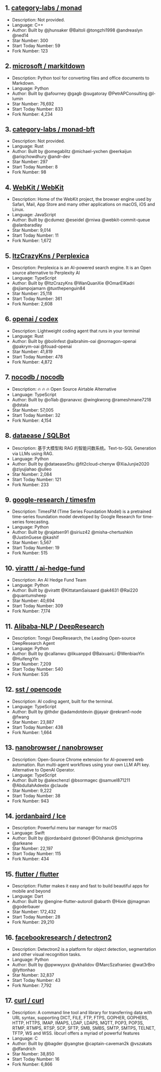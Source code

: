 ## 1. [category-labs / monad](https://github.com/category-labs/monad)
- Description: Not provided. 
- Language: C++
- Author: Built by @jhunsaker @Baltoli @tongzhi1998 @andreaslyn @ned14
- Star Number: 300
- Start Today Number: 59
- Fork Number: 123

## 2. [microsoft / markitdown](https://github.com/microsoft/markitdown)
- Description: Python tool for converting files and office documents to Markdown.
- Language: Python
- Author: Built by @afourney @gagb @sugatoray @PetrAPConsulting @l-lumin
- Star Number: 76,692
- Start Today Number: 833
- Fork Number: 4,234

## 3. [category-labs / monad-bft](https://github.com/category-labs/monad-bft)
- Description: Not provided. 
- Language: Rust
- Author: Built by @omegablitz @michael-yxchen @eerkaijun @ariqchowdhury @andr-dev
- Star Number: 297
- Start Today Number: 8
- Fork Number: 98

## 4. [WebKit / WebKit](https://github.com/WebKit/WebKit)
- Description: Home of the WebKit project, the browser engine used by Safari, Mail, App Store and many other applications on macOS, iOS and Linux.
- Language: JavaScript
- Author: Built by @cdumez @eseidel @rniwa @webkit-commit-queue @alanbaradlay
- Star Number: 9,014
- Start Today Number: 11
- Fork Number: 1,672

## 5. [ItzCrazyKns / Perplexica](https://github.com/ItzCrazyKns/Perplexica)
- Description: Perplexica is an AI-powered search engine. It is an Open source alternative to Perplexity AI
- Language: TypeScript
- Author: Built by @ItzCrazyKns @WanQuanXie @OmarElKadri @sjiampojamarn @tuxthepenguin84
- Star Number: 25,118
- Start Today Number: 361
- Fork Number: 2,608

## 6. [openai / codex](https://github.com/openai/codex)
- Description: Lightweight coding agent that runs in your terminal
- Language: Rust
- Author: Built by @bolinfest @aibrahim-oai @nornagon-openai @pakrym-oai @fouad-openai
- Star Number: 41,819
- Start Today Number: 478
- Fork Number: 4,872

## 7. [nocodb / nocodb](https://github.com/nocodb/nocodb)
- Description: 🔥 🔥 🔥 Open Source Airtable Alternative
- Language: TypeScript
- Author: Built by @o1lab @pranavxc @wingkwong @rameshmane7218 @dstala
- Star Number: 57,005
- Start Today Number: 32
- Fork Number: 4,154

## 8. [dataease / SQLBot](https://github.com/dataease/SQLBot)
- Description: 基于大模型和 RAG 的智能问数系统。Text-to-SQL Generation via LLMs using RAG.
- Language: Python
- Author: Built by @dataeaseShu @fit2cloud-chenyw @XiaJunjie2020 @ziyujiahao @ulleo
- Star Number: 2,084
- Start Today Number: 121
- Fork Number: 233

## 9. [google-research / timesfm](https://github.com/google-research/timesfm)
- Description: TimesFM (Time Series Foundation Model) is a pretrained time-series foundation model developed by Google Research for time-series forecasting.
- Language: Python
- Author: Built by @rajatsen91 @siriuz42 @misha-chertushkin @JustinGuese @kashif
- Star Number: 5,567
- Start Today Number: 19
- Fork Number: 515

## 10. [virattt / ai-hedge-fund](https://github.com/virattt/ai-hedge-fund)
- Description: An AI Hedge Fund Team
- Language: Python
- Author: Built by @virattt @KittatamSaisaard @ak4631 @Rai220 @quantumsheep
- Star Number: 40,694
- Start Today Number: 309
- Fork Number: 7,174

## 11. [Alibaba-NLP / DeepResearch](https://github.com/Alibaba-NLP/DeepResearch)
- Description: Tongyi DeepResearch, the Leading Open-source DeepResearch Agent
- Language: Python
- Author: Built by @callanwu @likuanppd @BaixuanLi @WenbiaoYin @HuifengYin
- Star Number: 7,209
- Start Today Number: 540
- Fork Number: 535

## 12. [sst / opencode](https://github.com/sst/opencode)
- Description: AI coding agent, built for the terminal.
- Language: TypeScript
- Author: Built by @thdxr @adamdotdevin @jayair @rekram1-node @fwang
- Star Number: 23,887
- Start Today Number: 438
- Fork Number: 1,664

## 13. [nanobrowser / nanobrowser](https://github.com/nanobrowser/nanobrowser)
- Description: Open-Source Chrome extension for AI-powered web automation. Run multi-agent workflows using your own LLM API key. Alternative to OpenAI Operator.
- Language: TypeScript
- Author: Built by @alexchenzl @bsormagec @samuel871211 @AbdullahAdeebx @claude
- Star Number: 9,222
- Start Today Number: 38
- Fork Number: 943

## 14. [jordanbaird / Ice](https://github.com/jordanbaird/Ice)
- Description: Powerful menu bar manager for macOS
- Language: Swift
- Author: Built by @jordanbaird @stonerl @Olshansk @michyprima @arkeane
- Star Number: 22,197
- Start Today Number: 115
- Fork Number: 434

## 15. [flutter / flutter](https://github.com/flutter/flutter)
- Description: Flutter makes it easy and fast to build beautiful apps for mobile and beyond
- Language: Dart
- Author: Built by @engine-flutter-autoroll @abarth @Hixie @jmagman @goderbauer
- Star Number: 172,432
- Start Today Number: 28
- Fork Number: 29,210

## 16. [facebookresearch / detectron2](https://github.com/facebookresearch/detectron2)
- Description: Detectron2 is a platform for object detection, segmentation and other visual recognition tasks.
- Language: Python
- Author: Built by @ppwwyyxx @vkhalidov @MarcSzafraniec @wat3rBro @lyttonhao
- Star Number: 32,837
- Start Today Number: 43
- Fork Number: 7,792

## 17. [curl / curl](https://github.com/curl/curl)
- Description: A command line tool and library for transferring data with URL syntax, supporting DICT, FILE, FTP, FTPS, GOPHER, GOPHERS, HTTP, HTTPS, IMAP, IMAPS, LDAP, LDAPS, MQTT, POP3, POP3S, RTMP, RTMPS, RTSP, SCP, SFTP, SMB, SMBS, SMTP, SMTPS, TELNET, TFTP, WS and WSS. libcurl offers a myriad of powerful features
- Language: C
- Author: Built by @bagder @yangtse @captain-caveman2k @vszakats @dfandrich
- Star Number: 38,850
- Start Today Number: 16
- Fork Number: 6,866